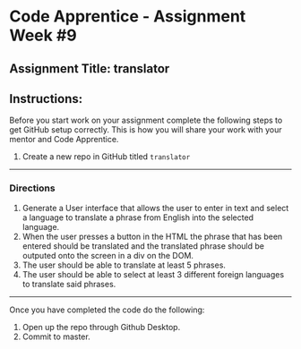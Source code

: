 # Code Apprentice - Assignment Week #9

## Assignment Title: translator

## Instructions:

Before you start work on your assignment complete the following steps to get GitHub setup correctly. This is how you will share your work with your mentor and Code Apprentice.

1. Create a new repo in GitHub titled `translator`

---

### Directions

1. Generate a User interface that allows the user to enter in text and select a language to translate a phrase from English into the selected language.
2. When the user presses a button in the HTML the phrase that has been entered should be translated and the translated phrase should be outputed onto the screen in a div on the DOM.
3. The user should be able to translate at least 5 phrases.
4. The user should be able to select at least 3 different foreign languages to translate said phrases.

---

Once you have completed the code do the following:

1. Open up the repo through Github Desktop.
2. Commit to master.

